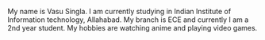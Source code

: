 My name is Vasu Singla. I am currently studying in Indian Institute of Information technology, Allahabad. My branch is ECE and currently I am a 2nd year student. My hobbies are watching anime and playing video games.
